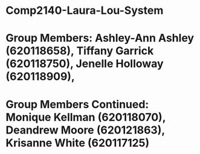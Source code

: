 # Comp2140-Laura-Lou-System

# Group Members: Ashley-Ann Ashley (620118658), Tiffany Garrick (620118750), Jenelle Holloway (620118909),
# Group Members Continued: Monique Kellman (620118070), Deandrew Moore (620121863), Krisanne White (620117125)

